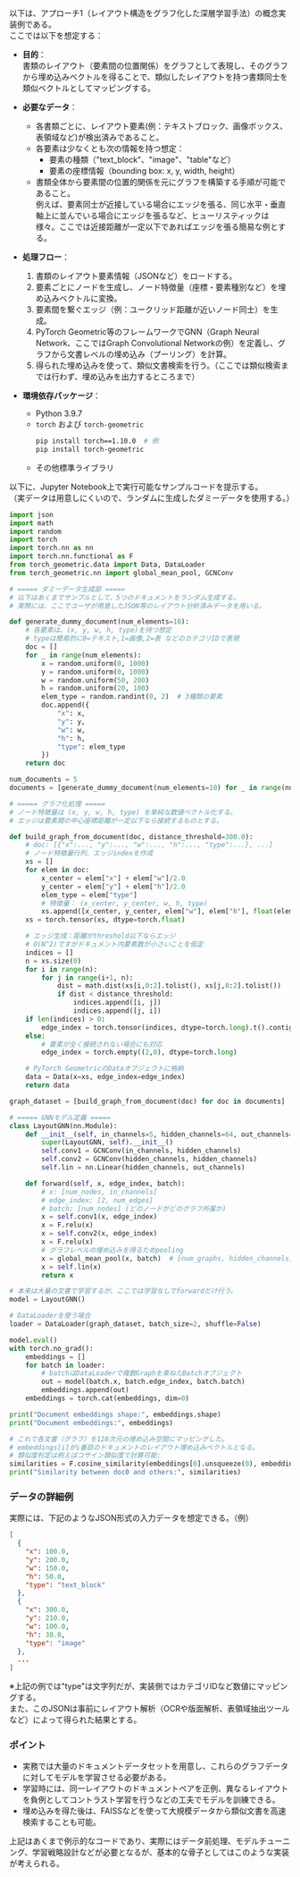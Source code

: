 以下は、アプローチ1（レイアウト構造をグラフ化した深層学習手法）の概念実装例である。  
ここでは以下を想定する：

- **目的**：  
  書類のレイアウト（要素間の位置関係）をグラフとして表現し、そのグラフから埋め込みベクトルを得ることで、類似したレイアウトを持つ書類同士を類似ベクトルとしてマッピングする。

- **必要なデータ**：  
  - 各書類ごとに、レイアウト要素(例：テキストブロック、画像ボックス、表領域など)が検出済みであること。
  - 各要素は少なくとも次の情報を持つ想定：  
    - 要素の種類（"text_block"、"image"、"table"など）  
    - 要素の座標情報（bounding box: x, y, width, height）  
  - 書類全体から要素間の位置的関係を元にグラフを構築する手順が可能であること。  
    例えば、要素同士が近接している場合にエッジを張る、同じ水平・垂直軸上に並んでいる場合にエッジを張るなど、ヒューリスティックは様々。ここでは近接距離が一定以下であればエッジを張る簡易な例とする。

- **処理フロー**：  
  1. 書類のレイアウト要素情報（JSONなど）をロードする。  
  2. 要素ごとにノードを生成し、ノード特徴量（座標・要素種別など）を埋め込みベクトルに変換。  
  3. 要素間を繋ぐエッジ（例：ユークリッド距離が近いノード同士）を生成。  
  4. PyTorch Geometric等のフレームワークでGNN（Graph Neural Network、ここではGraph Convolutional Networkの例）を定義し、グラフから文書レベルの埋め込み（プーリング）を計算。  
  5. 得られた埋め込みを使って、類似文書検索を行う。（ここでは類似検索までは行わず、埋め込みを出力するところまで）

- **環境依存パッケージ**：  
  - Python 3.9.7  
  - `torch` および `torch-geometric`  
    ```bash
    pip install torch==1.10.0  # 例
    pip install torch-geometric
    ```
  - その他標準ライブラリ

以下に、Jupyter Notebook上で実行可能なサンプルコードを提示する。  
（実データは用意しにくいので、ランダムに生成したダミーデータを使用する。）

```python
import json
import math
import random
import torch
import torch.nn as nn
import torch.nn.functional as F
from torch_geometric.data import Data, DataLoader
from torch_geometric.nn import global_mean_pool, GCNConv

# ===== ダミーデータ生成部 =====
# 以下はあくまでサンプルとして、5つのドキュメントをランダム生成する。
# 実際には、ここでユーザが用意したJSON等のレイアウト分析済みデータを用いる。

def generate_dummy_document(num_elements=10):
    # 各要素は、(x, y, w, h, type)を持つ想定
    # typeは簡易的に0=テキスト,1=画像,2=表 などのカテゴリIDで表現
    doc = []
    for _ in range(num_elements):
        x = random.uniform(0, 1000)
        y = random.uniform(0, 1000)
        w = random.uniform(50, 200)
        h = random.uniform(20, 100)
        elem_type = random.randint(0, 2)  # 3種類の要素
        doc.append({
            "x": x,
            "y": y,
            "w": w,
            "h": h,
            "type": elem_type
        })
    return doc

num_documents = 5
documents = [generate_dummy_document(num_elements=10) for _ in range(num_documents)]

# ===== グラフ化処理 =====
# ノード特徴量は (x, y, w, h, type) を単純な数値ベクトル化する。
# エッジは要素間の中心座標距離が一定以下なら接続するものとする。

def build_graph_from_document(doc, distance_threshold=300.0):
    # doc: [{"x":..., "y":..., "w":..., "h":..., "type":...}, ...]
    # ノード特徴量行列、エッジindexを作成
    xs = []
    for elem in doc:
        x_center = elem["x"] + elem["w"]/2.0
        y_center = elem["y"] + elem["h"]/2.0
        elem_type = elem["type"]
        # 特徴量： (x_center, y_center, w, h, type)
        xs.append([x_center, y_center, elem["w"], elem["h"], float(elem_type)])
    xs = torch.tensor(xs, dtype=torch.float)

    # エッジ生成：距離がthreshold以下ならエッジ
    # O(N^2)ですがドキュメント内要素数が小さいことを仮定
    indices = []
    n = xs.size(0)
    for i in range(n):
        for j in range(i+1, n):
            dist = math.dist(xs[i,0:2].tolist(), xs[j,0:2].tolist())
            if dist < distance_threshold:
                indices.append([i, j])
                indices.append([j, i])
    if len(indices) > 0:
        edge_index = torch.tensor(indices, dtype=torch.long).t().contiguous()
    else:
        # 要素が全く接続されない場合にも対応
        edge_index = torch.empty((2,0), dtype=torch.long)

    # PyTorch GeometricのDataオブジェクトに格納
    data = Data(x=xs, edge_index=edge_index)
    return data

graph_dataset = [build_graph_from_document(doc) for doc in documents]

# ===== GNNモデル定義 =====
class LayoutGNN(nn.Module):
    def __init__(self, in_channels=5, hidden_channels=64, out_channels=128):
        super(LayoutGNN, self).__init__()
        self.conv1 = GCNConv(in_channels, hidden_channels)
        self.conv2 = GCNConv(hidden_channels, hidden_channels)
        self.lin = nn.Linear(hidden_channels, out_channels)

    def forward(self, x, edge_index, batch):
        # x: [num_nodes, in_channels]
        # edge_index: [2, num_edges]
        # batch: [num_nodes] (どのノードがどのグラフ所属か)
        x = self.conv1(x, edge_index)
        x = F.relu(x)
        x = self.conv2(x, edge_index)
        x = F.relu(x)
        # グラフレベルの埋め込みを得るためpooling
        x = global_mean_pool(x, batch)  # [num_graphs, hidden_channels]
        x = self.lin(x)
        return x

# 本来は大量の文書で学習するが、ここでは学習なしでforwardだけ行う。
model = LayoutGNN()

# DataLoaderを使う場合
loader = DataLoader(graph_dataset, batch_size=2, shuffle=False)

model.eval()
with torch.no_grad():
    embeddings = []
    for batch in loader:
        # batchはDataLoaderで複数Graphを束ねたBatchオブジェクト
        out = model(batch.x, batch.edge_index, batch.batch)
        embeddings.append(out)
    embeddings = torch.cat(embeddings, dim=0)

print("Document embeddings shape:", embeddings.shape)
print("Document embeddings:", embeddings)

# これで各文書（グラフ）を128次元の埋め込み空間にマッピングした。
# embeddings[i]がi番目のドキュメントのレイアウト埋め込みベクトルとなる。
# 類似度判定は例えばコサイン類似度で計算可能:
similarities = F.cosine_similarity(embeddings[0].unsqueeze(0), embeddings[1:], dim=1)
print("Similarity between doc0 and others:", similarities)
```

### データの詳細例

実際には、下記のようなJSON形式の入力データを想定できる。（例）

```json
[
  {
    "x": 100.0,
    "y": 200.0,
    "w": 150.0,
    "h": 50.0,
    "type": "text_block"
  },
  {
    "x": 300.0,
    "y": 210.0,
    "w": 100.0,
    "h": 30.0,
    "type": "image"
  },
  ...
]
```

※上記の例では"type"は文字列だが、実装側ではカテゴリIDなど数値にマッピングする。  
また、このJSONは事前にレイアウト解析（OCRや版面解析、表領域抽出ツールなど）によって得られた結果とする。

### ポイント

- 実務では大量のドキュメントデータセットを用意し、これらのグラフデータに対してモデルを学習させる必要がある。  
- 学習時には、同一レイアウトのドキュメントペアを正例、異なるレイアウトを負例としてコントラスト学習を行うなどの工夫でモデルを訓練できる。  
- 埋め込みを得た後は、FAISSなどを使って大規模データから類似文書を高速検索することも可能。

上記はあくまで例示的なコードであり、実際にはデータ前処理、モデルチューニング、学習戦略設計などが必要となるが、基本的な骨子としてはこのような実装が考えられる。
